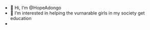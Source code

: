 - 👋 Hi, I’m @HopeAdongo
- 👀 I’m interested in helping the vurnarable girls in my society get education
-
